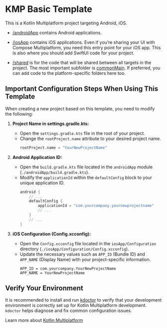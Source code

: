 
# KMP Basic Template
This is a Kotlin Multiplatform project targeting Android, iOS.

* [/androidApp](./androidApp/src) contains Android applications.
* [/iosApp](./iosApp/iosApp) contains iOS applications. Even if you’re sharing your UI with Compose Multiplatform,
  you need this entry point for your iOS app. This is also where you should add SwiftUI code for your project.

* [/shared](./shared/src) is for the code that will be shared between all targets in the project.
  The most important subfolder is [commonMain](./shared/src/commonMain/kotlin). If preferred, you can add code to the platform-specific folders here too.

## Important Configuration Steps When Using This Template

When creating a new project based on this template, you need to modify the following:

1.  **Project Name in settings.gradle.kts:**
    *   Open the `settings.gradle.kts` file in the root of your project.
    *   Change the `rootProject.name` attribute to your desired project name.
        ```kotlin
        rootProject.name = "YourNewProjectName"
        ```

2.  **Android Application ID:**
    *   Open the `build.gradle.kts` file located in the `androidApp` module (`./androidApp/build.gradle.kts`).
    *   Modify the `applicationId` within the `defaultConfig` block to your unique application ID.
        ```kotlin
        android {
            // ...
            defaultConfig {
                applicationId = "com.yourcompany.yournewprojectname"
                // ...
            }
            // ...
        }
        ```

3.  **iOS Configuration (Config.xcconfig):**
    *   Open the `Config.xcconfig` file located in the `iosApp/Configuration` directory (`./iosApp/Configuration/Config.xcconfig`).
    *   Update the necessary values such as `APP_ID` (Bundle ID) and `APP_NAME` (Display Name) with your project-specific information.
        ```
        APP_ID = com.yourcompany.YourNewProjectName
        APP_NAME = YourNewProjectName
        ```

## Verify Your Environment

It is recommended to install and run [kdoctor](https://github.com/Kotlin/kdoctor) to verify that your development environment is correctly set up for Kotlin Multiplatform development. `kdoctor` helps diagnose and fix common configuration issues.

Learn more about [Kotlin Multiplatform](https://www.jetbrains.com/help/kotlin-multiplatform-dev/get-started.html)
